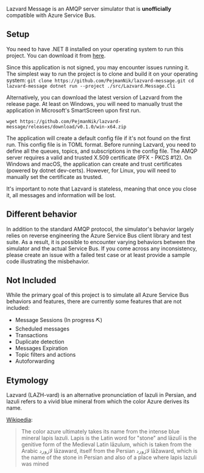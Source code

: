 Lazvard Message is an AMQP server simulator that is **unofficially** compatible with Azure Service Bus. 

## Setup


You need to have .NET 8 installed on your operating system to run this project. You can download it from [here](https://dotnet.microsoft.com/en-us/download).


Since this application is not signed, you may encounter issues running it. The simplest way to run the project is to clone and build it on your operating system:
`
git clone https://github.com/PejmanNik/lazvard-message.git
cd lazvard-message
dotnet run --project ./src/Lazvard.Message.Cli
`

Alternatively, you can download the latest version of Lazvard from the release page. At least on Windows, you will need to manually trust the application in Microsoft's SmartScreen upon first run.

`
wget https://github.com/PejmanNik/lazvard-message/releases/download/v0.1.0/win-x64.zip
`

The application will create a default config file if it's not found on the first run. This config file is in TOML format. Before running Lazvard, you need to define all the queues, topics, and subscriptions in the config file. The AMQP server requires a valid and trusted X.509 certificate (PFX - PKCS #12). On Windows and macOS, the application can create and trust certificates (powered by dotnet dev-certs). However, for Linux, you will need to manually set the certificate as trusted.

It's important to note that Lazvard is stateless, meaning that once you close it, all messages and information will be lost.


## Different behavior

In addition to the standard AMQP protocol, the simulator's behavior largely relies on reverse engineering the Azure Service Bus client library and test suite. As a result, it is possible to encounter varying behaviors between the simulator and the actual Service Bus. If you come across any inconsistency, please create an issue with a failed test case or at least provide a sample code illustrating the misbehavior.

## Not Included 

While the primary goal of this project is to simulate all Azure Service Bus behaviors and features, there are currently some features that are not included:

- Message Sessions (In progress ⛏️)
- Scheduled messages
- Transactions
- Duplicate detection
- Messages Expiration
- Topic filters and actions
- Autoforwarding


## Etymology

Lazvard (LAZH-vard) is an alternative pronunciation of lazuli in Persian, and lazuli refers to a vivid blue mineral from which the color Azure derives its name.

[Wikipedia](https://en.wikipedia.org/wiki/Azure_(color)): 
> The color azure ultimately takes its name from the intense blue mineral lapis lazuli. Lapis is the Latin word for "stone" and lāzulī is the genitive form of the Medieval Latin lāzulum, which is taken from the Arabic لازورد lāzaward, itself from the Persian لاژورد lāžaward, which is the name of the stone in Persian and also of a place where lapis lazuli was mined




